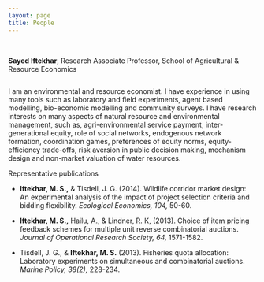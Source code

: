 ```yaml
---
layout: page
title: People
---
```




<br>

**Sayed Iftekhar**, Research Associate Professor, School of Agricultural & Resource Economics

<p>
<img class="right" src="{{ site.baseurl }}images/sayed.jpg"alt="" title="">
</p>

<p> I am an environmental and resource economist. I have experience in using many tools such as laboratory and field experiments, agent based modelling, bio-economic modelling and community surveys. I have research interests on many aspects of natural resource and environmental management, such as, agri-environmental service payment, inter-generational equity, role of social networks, endogenous network formation, coordination games,  preferences of equity norms, equity-efficiency trade-offs, risk aversion in public decision making, mechanism design and non-market valuation of water resources. </p>

Representative publications

* **Iftekhar, M. S.,** & Tisdell, J. G. (2014). Wildlife corridor market design: An experimental analysis of the impact of project selection criteria and bidding flexibility. *Ecological Economics, 104,* 50-60. 

* **Iftekhar, M. S.,** Hailu, A., & Lindner, R. K, (2013). Choice of item pricing feedback schemes for multiple unit reverse combinatorial auctions. *Journal of Operational Research Society, 64,* 1571-1582. 

* Tisdell, J. G., & **Iftekhar, M. S.** (2013). Fisheries quota allocation: Laboratory experiments on simultaneous and combinatorial auctions. *Marine Policy, 38(2),* 228-234. 
